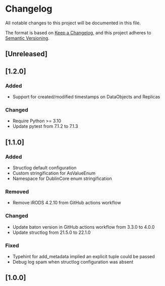 # Changelog
All notable changes to this project will be documented in this file.

The format is based on [Keep a Changelog](https://keepachangelog.com/en/1.0.0/),
and this project adheres to [Semantic Versioning](https://semver.org/spec/v2.0.0.html).

## [Unreleased]

## [1.2.0]

### Added
 -  Support for created/modified timestamps on DataObjects and Replicas

### Changed
 - Require Python >= 3.10
 - Update pytest from 7.1.2 to 7.1.3

## [1.1.0]

### Added
 - Structlog default configuration
 - Custom stringification for AsValueEnum
 - Namespace for DublinCore enum stringification

### Removed
 - Remove iRODS 4.2.10 from GitHub actions workflow

### Changed
 - Update baton version in GitHub actions workflow from 3.3.0 to 4.0.0
 - Update structlog from 21.5.0 to 22.1.0

### Fixed
 - Typehint for add_metadata implied an explicit tuple could be passed
 - Debug log spam when structlog configuration was absent

## [1.0.0]
